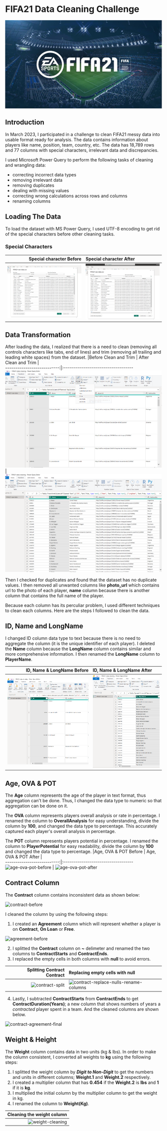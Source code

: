 # FIFA21 Data Cleaning Challenge

![alt text](https://github.com/abdulsharun/FIFA21-Data-Cleaning-Challenge/blob/main/FIFA21-LOGO-1080x609.jpg)

## Introduction

In March 2023, I participated in a challenge to clean FIFA21 messy data into usable format ready for analysis. The data contains information about players like name, position, team, country, etc. The data has 18,789 rows and 77 columns with special characters, irrelevant data and discrepancies. 

I used Microsoft Power Query to perform the following tasks of cleaning and wrangling data:

- correcting incorrect data types
- removing irrelevant data
- removing duplicates
- dealing with missing values
- correcting wrong calculations across rows and columns
- renaming columns

## Loading The Data 
To load the dataset with MS Power Query, I used UTF-8 encoding to get rid of the special characters before other cleaning tasks.

### Special Characters

   |Special character Before  | Special character After            |                                 
  ---------------------------:|:-----------------------------------
  ![alt text](https://github.com/abdulsharun/FIFA21-Data-Cleaning-Challenge/blob/main/fifa-us-ascii-encoding.png) | ![alt text](https://github.com/abdulsharun/FIFA21-Data-Cleaning-Challenge/blob/main/fifa-unicode-encoding.png)
  
## Data Transformation
After loading the data, I realized that there is a need to clean (removing all controls characters like tabs, end of lines) and trim (removing all trailing and leading white spaces) from the dataset.
   |Before Clean and Trim | After Clean and Trim           |                                 
---------------------------:|:-----------------------------------
![alt text](https://github.com/abdulsharun/FIFA21-Data-Cleaning-Challenge/blob/main/before-clean-and-trim.png) | ![alt text](https://github.com/abdulsharun/FIFA21-Data-Cleaning-Challenge/blob/main/after-clean-and-trim.png)

Then I checked for duplicates and found that the dataset has no duplicate values. I then removed all unwanted columns like **photo_url** which contains url to the photo of each player, **name** column because there is another column that contains the full name of the player.

Because each column has its perculiar problem, I used different techniques to clean each columns.
Here are the steps I followed to clean the data.

## ID, Name and LongName
I changed ID column data type to text because there is no need to aggregate the column (it is the unique identifier of each player). I deleted the **Name** column because the **LongName** column contains similar and more comprehensive information. I then renamed the **LongName** column to **PlayerName**.

   |ID, Name & LongName Before | ID, Name & LongName After         |                                 
---------------------------:|:-----------------------------------
![alt text](https://github.com/abdulsharun/FIFA21-Data-Cleaning-Challenge/blob/main/id-name-longname-before.png) | ![alt_text](https://github.com/abdulsharun/FIFA21-Data-Cleaning-Challenge/blob/main/id-name-longname-after.png)

## Age, OVA & POT
The **Age** column represents the age of the player in text format, thus aggregation can't be done. Thus, I changed the data type to numeric so that aggregation can be done on it. 

The **OVA** column represents players overall analysis or rate in percentage. I renamed the column to **OverallAnalysis** for easy understanding, divide the column by **100**, and changed the data type to percentage. This accurately captured each player's overall analysis in percentage.

The **POT** column represents players potential in percentage. I renamed the column to **PlayerPotential** for easy readability, divide the column by **100** and changed the data type to percentage.
   |Age, OVA & POT Before | Age, OVA & POT After         |                                 
---------------------------:|:-----------------------------------
![age-ova-pot-before](https://user-images.githubusercontent.com/119185772/229858729-ed8bd357-7a58-4ca3-b43e-1af59340a260.png) | ![age-ova-pot-after](https://user-images.githubusercontent.com/119185772/229858934-04ecc4f0-5430-49c7-8c9d-7b1f383fe25b.png)

## Contract Column
The **Contract** column contains inconsistent data as shown below:

![contract-before](https://user-images.githubusercontent.com/119185772/229860330-9e16b27c-0a35-4e4c-965b-d64d52002428.png)

I cleaned the column by using the following steps:
1. I created an **Agreement** column which will represent whether a player is on **Contract**, **On Loan** or **Free**. 

![agreement-before](https://user-images.githubusercontent.com/119185772/229860962-9006d7c9-9728-4bc0-ba30-b7e2d05a6bf5.png)

2. I splitted the **Contract** column on **~** delimeter and renamed the two columns to **ContractStarts** and **ContractEnds**.
3. I replaced the empty cells in both columns with **null** to avoid errors. 

|Splitting Contract Contract | Replacing empty cells with null     |                                 
---------------------------:|:-----------------------------------
![contract-split](https://user-images.githubusercontent.com/119185772/229862366-66dd72a3-1bb4-483f-af50-9333100dad61.png) | ![contract-replace-nulls-rename-columns](https://user-images.githubusercontent.com/119185772/229862425-699a49b0-f876-4ab0-85df-fefa5f499e33.png)

4. Lastly, I subtracted **ContractStarts** from **ContractEnds** to get **ContractDuration(Years)**; a new column that shows numbers of years a *contracted* player spent in a team. And the cleaned columns are shown below.

![contract-agreement-final](https://user-images.githubusercontent.com/119185772/229865191-dca2709b-4414-47f9-b250-bfda8fdbf6b6.png)

## Weight & Height
The **Weight** column contains data in two units (kg & lbs). In order to make the column consistent, I converted all weights to **kg** using the following steps:
1. I splitted the weight column by ***Digit to Non-Digit*** to get the numbers and units in different columns; **Weight.1** and **Weight.2** respectively.
2. I created a multiplier column that has **0.454** if the **Weight.2** is **lbs** and **1** if it is **kg**.
3. I multiplied the initial column by the multiplier column to get the weight in kg.
4. I renamed the column to **Weight(Kg)**.

|Cleaning the weight column|                                 
|---------------------------:|
|![weight-cleaning](https://user-images.githubusercontent.com/119185772/230706108-adcf2c35-1746-446a-bd48-efc50b6c8d1b.png)|
